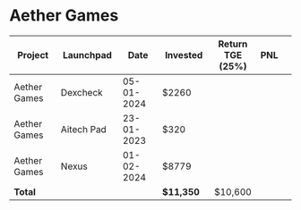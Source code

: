 # Aether Games



<table data-full-width="true"><thead><tr><th width="141">Project</th><th width="138">Launchpad</th><th width="132">Date</th><th width="133">Invested</th><th>Return TGE (25%)</th><th>PNL</th><th></th></tr></thead><tbody><tr><td>Aether Games</td><td>Dexcheck</td><td>05-01-2024</td><td>$2260</td><td></td><td></td><td></td></tr><tr><td>Aether Games</td><td>Aitech Pad</td><td>23-01-2023</td><td>$320</td><td></td><td></td><td></td></tr><tr><td>Aether Games</td><td>Nexus</td><td>01-02-2024</td><td>$8779</td><td></td><td></td><td></td></tr><tr><td><strong>Total</strong></td><td></td><td></td><td><strong>$11,350</strong></td><td>$10,600</td><td></td><td></td></tr></tbody></table>

